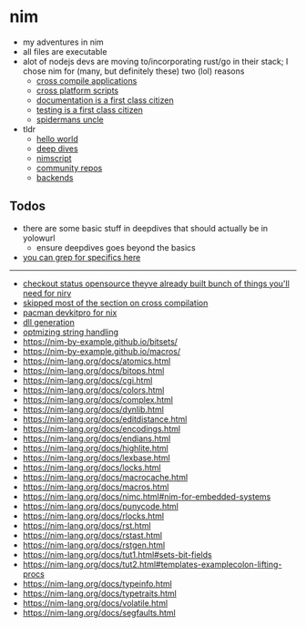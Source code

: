 # nim

- my adventures in nim
- all files are executable
- alot of nodejs devs are moving to/incorporating rust/go in their stack; I chose nim for (many, but definitely these) two (lol) reasons
  - [cross compile applications](https://nim-lang.org/docs/nimc.html#crossminuscompilation)
  - [cross platform scripts](https://nim-lang.org/docs/nims.html#benefits)
  - [documentation is a first class citizen](https://nim-lang.org/docs/docgen.html)
  - [testing is a first class citizen](https://nim-lang.github.io/Nim/testament.html)
  - [spidermans uncle](https://nim-lang.org/docs/tut3.html)
- tldr
  - [hello world](./yolowurl/)
  - [deep dives](./deepdives/)
  - [nimscript](./nimscript/nimscript.nims)
  - [community repos](./community/README.md)
  - [backends](./backends/)

## Todos

- there are some basic stuff in deepdives that should actually be in yolowurl
  - ensure deepdives goes beyond the basics
- [you can grep for specifics here](https://nim-lang.github.io/fusion/theindex.html)

---

- [checkout status opensource theyve already built bunch of things you'll need for nirv](https://github.com/status-im)
- [skipped most of the section on cross compilation](https://nim-lang.org/docs/nimc.html#crossminuscompilation-for-windows)
- [pacman devkitpro for nix](https://github.com/devkitPro/pacman/releases)
- [dll generation](https://nim-lang.org/docs/nimc.html#dll-generation)
- [optmizing string handling](https://nim-lang.org/docs/nimc.html#optimizing-for-nim-optimizing-string-handling)
- https://nim-by-example.github.io/bitsets/
- https://nim-by-example.github.io/macros/
- https://nim-lang.org/docs/atomics.html
- https://nim-lang.org/docs/bitops.html
- https://nim-lang.org/docs/cgi.html
- https://nim-lang.org/docs/colors.html
- https://nim-lang.org/docs/complex.html
- https://nim-lang.org/docs/dynlib.html
- https://nim-lang.org/docs/editdistance.html
- https://nim-lang.org/docs/encodings.html
- https://nim-lang.org/docs/endians.html
- https://nim-lang.org/docs/highlite.html
- https://nim-lang.org/docs/lexbase.html
- https://nim-lang.org/docs/locks.html
- https://nim-lang.org/docs/macrocache.html
- https://nim-lang.org/docs/macros.html
- https://nim-lang.org/docs/nimc.html#nim-for-embedded-systems
- https://nim-lang.org/docs/punycode.html
- https://nim-lang.org/docs/rlocks.html
- https://nim-lang.org/docs/rst.html
- https://nim-lang.org/docs/rstast.html
- https://nim-lang.org/docs/rstgen.html
- https://nim-lang.org/docs/tut1.html#sets-bit-fields
- https://nim-lang.org/docs/tut2.html#templates-examplecolon-lifting-procs
- https://nim-lang.org/docs/typeinfo.html
- https://nim-lang.org/docs/typetraits.html
- https://nim-lang.org/docs/volatile.html
- https://nim-lang.org/docs/segfaults.html
